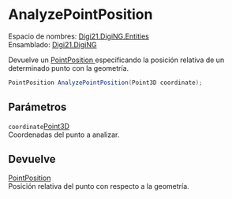 # AnalyzePointPosition

Espacio de nombres: [Digi21.DigiNG.Entities](https://app.gitbook.com/@digi21/s/ayuda-de-digi21/~/drafts/-MXR80mySoUUhqygVNjW/digi3d-net/programacion/.net/referencia/digi21.diging/digi21.diging.entities)   
Ensamblado: [Digi21.DigiNG](https://app.gitbook.com/@digi21/s/ayuda-de-digi21/~/drafts/-MXR80mySoUUhqygVNjW/digi3d-net/programacion/.net/referencia/digi21.diging)​‌

Devuelve un [PointPosition ](../../../enumeraciones/pointposition.md)especificando la posición relativa de un determinado punto con la geometría.

```csharp
PointPosition AnalyzePointPosition(Point3D coordinate);‌
```

## Parámetros

`coordinate`[Point3D](../../../../digi21.math/clases/point3d.md)  
Coordenadas del punto a analizar.

## Devuelve

[PointPosition](../../../enumeraciones/pointposition.md)  
Posición relativa del punto con respecto a la geometría.



